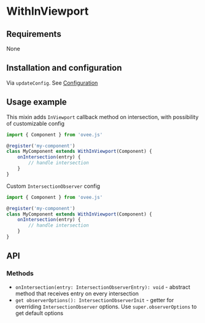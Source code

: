 # WithInViewport

## Requirements

None

## Installation and configuration

Via `updateConfig`. See [Configuration](/docs/components_installation.md#updateconfig-helper)

## Usage example

This mixin adds `InViewport` callback method on intersection, with possibility of customizable config

```ts
import { Component } from 'ovee.js'

@register('my-component')
class MyComponent extends WithInViewport(Component) {
	onIntersection(entry) {
		// handle intersection
	}
}
```

Custom `IntersectionObserver` config

```ts
import { Component } from 'ovee.js'

@register('my-component')
class MyComponent extends WithInViewport(Component) {
	onIntersection(entry) {
		// handle intersection
	}
}
```

## API

<!-- TODO: put detailed API specification here -->
### Methods

 - `onIntersection(entry: IntersectionObserverEntry): void` - abstract method that receives entry on every intersection
 - `get observerOptions(): IntersectionObserverInit` - getter for overriding `IntersectionObserver` options. Use `super.observerOptions` to get default options
